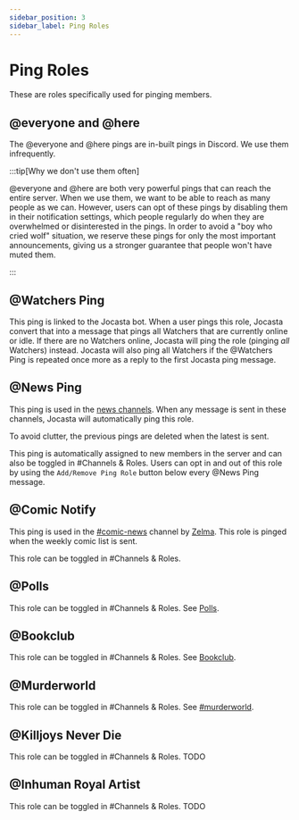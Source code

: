 ```yaml
---
sidebar_position: 3
sidebar_label: Ping Roles
---
```


# Ping Roles

These are roles specifically used for pinging members. 

## @everyone and @here

The @everyone and @here pings are in-built pings in Discord. We use them infrequently. 

:::tip[Why we don't use them often]

@everyone and @here are both very powerful pings that can reach the entire server. When we use them, we want to be able to reach as many people as we can. However, users can opt of these pings by disabling them in their notification settings, which people regularly do when they are overwhelmed or disinterested in the pings. In order to avoid a "boy who cried wolf" situation, we reserve these pings for only the most important announcements, giving us a stronger guarantee that people won't have muted them.

:::

## @Watchers Ping

This ping is linked to the Jocasta bot. When a user pings this role, Jocasta convert that into a message that pings all Watchers that are currently online or idle. If there are no Watchers online, Jocasta will ping the role (pinging _all_ Watchers) instead. Jocasta will also ping all Watchers if the @Watchers Ping is repeated once more as a reply to the first Jocasta ping message.

## @News Ping

This ping is used in the [news channels](../channels/info-channels/#news-channels). When any message is sent in these channels, Jocasta will automatically ping this role. 

To avoid clutter, the previous pings are deleted when the latest is sent. 

This ping is automatically assigned to new members in the server and can also be toggled in #Channels & Roles. Users can opt in and out of this role by using the `Add/Remove Ping Role` button below every @News Ping message.

## @Comic Notify

This ping is used in the [#comic-news](../channels/info-channels/#comic-news) channel by [Zelma](../../bots/weekly-comics). This role is pinged when the weekly comic list is sent.

This role can be toggled in #Channels & Roles.

## @Polls

This role can be toggled in #Channels & Roles. See [Polls](../../events/polls).

## @Bookclub

This role can be toggled in #Channels & Roles. See [Bookclub](../../events/bookclub).

## @Murderworld

This role can be toggled in #Channels & Roles. See [#murderworld](../channels/special-channels/#murderworld).

## @Killjoys Never Die

This role can be toggled in #Channels & Roles. TODO

## @Inhuman Royal Artist

This role can be toggled in #Channels & Roles. TODO
